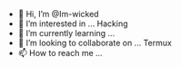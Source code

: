 - 👋 Hi, I’m @Im-wicked
- 👀 I’m interested in ... Hacking 
- 🌱 I’m currently learning ...
- 💞️ I’m looking to collaborate on ... Termux
- 📫 How to reach me ... 

<!---
Im-wicked/Im-wicked is a ✨ special ✨ repository because its `README.md` (this file) appears on your GitHub profile.
You can click the Preview link to take a look at your changes.
--->
